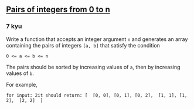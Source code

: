<h2><a href=https://www.codewars.com/kata/588e27b7d1140d31cb000060/train/javascript target="_blank">Pairs of integers from 0 to n</a></h2><h3>7 kyu</h3><p>Write a function that accepts an integer argument <code>n</code> and generates an array containing the pairs of integers <code>[a, b]</code> that satisfy the condition</p><pre><code>0 &lt;= a &lt;= b &lt;= n</code></pre><p>The pairs should be sorted by increasing values of <code>a</code>, then by increasing values of <code>b</code>.</p><p>For example, </p><pre><code class="language-haskell"><span class="cm-variable">for</span> <span class="cm-variable">input</span><span class="cm-keyword">:</span> <span class="cm-number">2</span><span class="cm-variable">it</span> <span class="cm-variable">should</span> <span class="cm-builtin">return</span><span class="cm-keyword">:</span> [  [<span class="cm-number">0</span>, <span class="cm-number">0</span>], [<span class="cm-number">0</span>, <span class="cm-number">1</span>], [<span class="cm-number">0</span>, <span class="cm-number">2</span>],  [<span class="cm-number">1</span>, <span class="cm-number">1</span>], [<span class="cm-number">1</span>, <span class="cm-number">2</span>],  [<span class="cm-number">2</span>, <span class="cm-number">2</span>]  ]</code></pre>